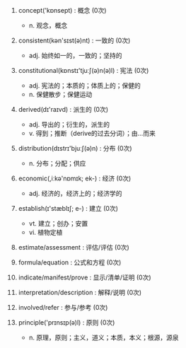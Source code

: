 1. concept('kɒnsept) : 概念 (0次)
    - n. 观念，概念

2. consistent(kən'sɪst(ə)nt) : 一致的 (0次)
    - adj. 始终如一的，一致的；坚持的

3. constitutional(kɒnstɪ'tjuːʃ(ə)n(ə)l) : 宪法 (0次)
    - adj. 宪法的；本质的；体质上的；保健的
    - n. 保健散步；保健运动

4. derived(dɪ'raɪvd) : 派生的 (0次)
    - adj. 导出的；衍生的，派生的
    - v. 得到；推断（derive的过去分词）；由…而来

5. distribution(dɪstrɪ'bjuːʃ(ə)n) : 分布 (0次)
    - n. 分布；分配；供应

6. economic(,iːkə'nɒmɪk; ek-) : 经济 (0次)
    - adj. 经济的，经济上的；经济学的

7. establish(ɪ'stæblɪʃ; e-) : 建立 (0次)
    - vt. 建立；创办；安置
    - vi. 植物定植

8. estimate/assessment : 评估/评估 (0次)

9. formula/equation : 公式和方程 (0次)

10. indicate/manifest/prove : 显示/清单/证明 (0次)

11. interpretation/description : 解释/说明 (0次)

12. involved/refer : 参与/参考 (0次)

13. principle('prɪnsɪp(ə)l) : 原则 (0次)
    - n. 原理，原则；主义，道义；本质，本义；根源，源泉
